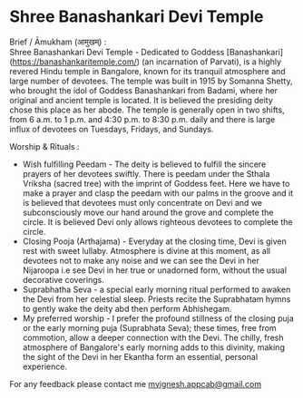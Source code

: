 # Shree Banashankari Devi Temple

Brief / Āmukham (आमुखम्) :  
Shree Banashankari Devi Temple  - Dedicated to Goddess [Banashankari] (https://banashankaritemple.com/) (an incarnation of Parvati), is a highly revered Hindu temple in Bangalore, known for its tranquil atmosphere and large number of devotees.
The temple was built in 1915 by Somanna Shetty, who brought the idol of Goddess Banashankari from Badami, where her original and ancient temple is located. It is believed the presiding deity chose this place 
as her abode. The temple is generally open in two shifts, from 6 a.m. to 1 p.m. and 4:30 p.m. to 8:30 p.m. daily and there is large influx of devotees on Tuesdays, Fridays, and Sundays.

Worship & Rituals :
+ Wish fulfilling Peedam - The deity is believed to fulfill the sincere prayers of her devotees swiftly. There is peedam under the Sthala Vriksha (sacred tree) with the imprint of Goddess feet. Here we have to make a prayer and
  clasp the peedam with our palms in the groove and it is believed that devotees must only concentrate on Devi and we subconsciously move our hand around the grove and complete the circle. It is believed Devi only allows righteous devotees to complete the circle.
+ Closing Pooja (Arthajama) - Everyday at the closing time, Devi is given rest with sweet lullaby. Atmosphere is divine at this moment, as all devotees not to make any noise and we can see the Devi in her Nijaroopa i.e
 see Devi in her true or unadorned form, without the usual decorative coverings.
+ Suprabhatha Seva - a special early morning ritual performed to awaken the Devi from her celestial sleep. Priests recite the Suprabhatam hymns to gently wake the deity abd then perform Abhishegam. 
+ My preferred worship - I prefer the profound stillness of the closing puja or the early morning puja (Suprabhata Seva); these times, free from commotion, allow a deeper connection with the Devi. The chilly, fresh atmosphere of Bangalore's early morning adds to this divinity, making the sight of the Devi in her Ekantha form an essential, personal experience.

For any feedback please contact me mvignesh.appcab@gmail.com
